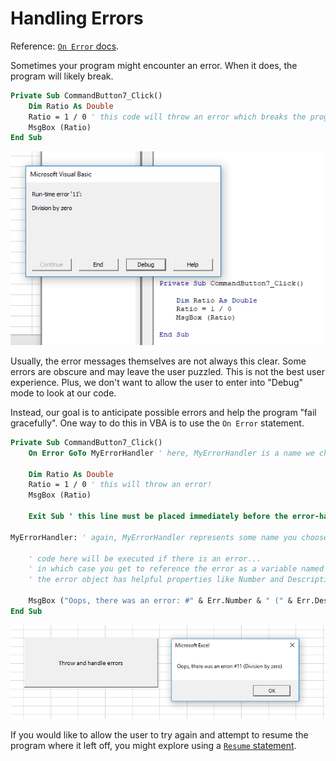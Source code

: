 # Handling Errors

Reference: [`On Error` docs](https://docs.microsoft.com/en-us/dotnet/visual-basic/language-reference/statements/on-error-statement).

Sometimes your program might encounter an error. When it does, the program will likely break.

```vb
Private Sub CommandButton7_Click()
    Dim Ratio As Double
    Ratio = 1 / 0 ' this code will throw an error which breaks the program
    MsgBox (Ratio)
End Sub
```

![a screenshot of a broken program, with the native VBA error messaging exposed to the user](/img/notes/visual-basic/error-division-by-zero.png)

Usually, the error messages themselves are not always this clear. Some errors are obscure and may leave the user puzzled. This is not the best user experience. Plus, we don't want to allow the user to enter into "Debug" mode to look at our code.

Instead, our goal is to anticipate possible errors and help the program "fail gracefully". One way to do this in VBA is to use the `On Error` statement.

```vb
Private Sub CommandButton7_Click()
    On Error GoTo MyErrorHandler ' here, MyErrorHandler is a name we choose, which should correspond with a matching statement at the end of this sub-procedure's scope

    Dim Ratio As Double
    Ratio = 1 / 0 ' this will throw an error!
    MsgBox (Ratio)

    Exit Sub ' this line must be placed immediately before the error-handling logic, to prevent that logic from being executed in normal, non-error circumstances

MyErrorHandler: ' again, MyErrorHandler represents some name you choose, and it should match the GoTo statement referenced above

    ' code here will be executed if there is an error...
    ' in which case you get to reference the error as a variable named Err
    ' the error object has helpful properties like Number and Description

    MsgBox ("Oops, there was an error: #" & Err.Number & " (" & Err.Description & ")")
End Sub
```

![a message box displaying a friendly message](/img/notes/visual-basic/error-handled-division-by-zero.png)

If you would like to allow the user to try again and attempt to resume the program where it left off, you might explore using a [`Resume` statement](https://docs.microsoft.com/en-us/dotnet/visual-basic/language-reference/statements/resume-statement).

